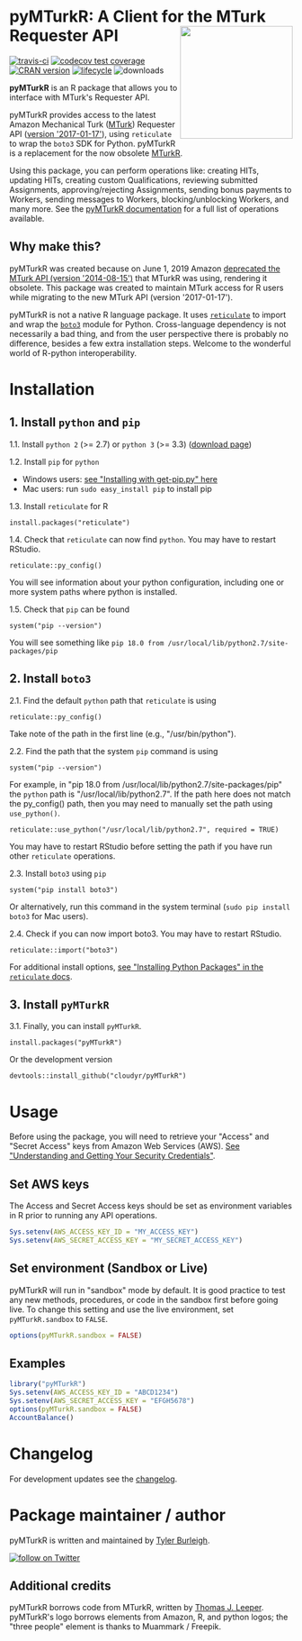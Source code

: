 # pyMTurkR: A Client for the MTurk Requester API <img src="https://raw.githubusercontent.com/cloudyr/pyMTurkR/master/assets/hex-pyMTurkR.png" align="right" width="200" />

<!-- badges: start -->
[![travis-ci](https://travis-ci.org/cloudyr/pyMTurkR.svg?branch=master)](https://travis-ci.org/cloudyr/pyMTurkR?branch=master)
[![codecov test coverage](https://codecov.io/gh/cloudyr/pyMTurkR/branch/master/graph/badge.svg)](https://codecov.io/gh/cloudyr/pyMTurkR?branch=master)
[![CRAN version](https://img.shields.io/cran/v/pyMTurkR)](https://cran.r-project.org/package=pyMTurkR)
[![lifecycle](https://img.shields.io/badge/lifecycle-stable-brightgreen.svg)](https://www.tidyverse.org/lifecycle)
![downloads](https://img.shields.io/badge/downloads-142-brightgreen)
<!-- badges: end -->

**pyMTurkR** is an R package that allows you to interface with MTurk's Requester API. 

pyMTurkR provides access to the latest Amazon Mechanical Turk (<a href='https://www.mturk.com'>MTurk</a>) Requester API (<a href="https://docs.aws.amazon.com/AWSMechTurk/latest/AWSMturkAPI/ApiReference_CreateHITOperation.html">version '2017-01-17'</a>), using `reticulate` to wrap the `boto3` SDK for Python. pyMTurkR is a replacement for the now obsolete [MTurkR](https://github.com/cloudyr/MTurkR).

Using this package, you can perform operations like: creating HITs, updating HITs, creating custom Qualifications, reviewing submitted Assignments, approving/rejecting Assignments, sending bonus payments to Workers, sending messages to Workers, blocking/unblocking Workers, and many more. See the [pyMTurkR documentation](https://github.com/cloudyr/pyMTurkR/raw/master/assets/pyMTurkR.pdf) for a full list of operations available.


## Why make this?

pyMTurkR was created because on June 1, 2019 Amazon [deprecated the MTurk API (version '2014-08-15')](https://docs.aws.amazon.com/AWSMechTurk/latest/AWSMturkAPI-legacy/Welcome.html) that MTurkR was using, rendering it obsolete. This package was created to maintain MTurk access for R users while migrating to the new MTurk API (version '2017-01-17').

pyMTurkR is not a native R language package. It uses [`reticulate`](https://rstudio.github.io/reticulate) to import and wrap the [`boto3`](https://aws.amazon.com/sdk-for-python) module for Python. Cross-language dependency is not necessarily a bad thing, and from the user perspective there is probably no difference, besides a few extra installation steps. Welcome to the wonderful world of R-python interoperability.


# Installation

## 1. Install `python` and `pip`

1.1. Install `python 2` (>= 2.7) or `python 3` (>= 3.3) ([download page](https://www.python.org/downloads))

1.2. Install `pip` for `python` 

 - Windows users: [see "Installing with get-pip.py" here](https://pip.pypa.io/en/stable/installing)
 - Mac users: run `sudo easy_install pip` to install pip

1.3. Install `reticulate` for R

```
install.packages("reticulate")
```

1.4. Check that `reticulate` can now find `python`. You may have to restart RStudio.

```
reticulate::py_config()
```

You will see information about your python configuration, including one or more system paths where python is installed.

1.5. Check that `pip` can be found

```
system("pip --version")
```

You will see something like `pip 18.0 from /usr/local/lib/python2.7/site-packages/pip`

## 2. Install `boto3`

2.1. Find the default `python` path that `reticulate` is using

```
reticulate::py_config()
```

Take note of the path in the first line (e.g., "/usr/bin/python").

2.2. Find the path that the system `pip` command is using

```
system("pip --version")
```

For example, in "pip 18.0 from /usr/local/lib/python2.7/site-packages/pip" the `python` path is "/usr/local/lib/python2.7". If the path here does not match the py_config() path, then you may need to manually set the path using `use_python()`.

```
reticulate::use_python("/usr/local/lib/python2.7", required = TRUE)
```

You may have to restart RStudio before setting the path if you have run other `reticulate` operations.

2.3. Install `boto3` using `pip`

```
system("pip install boto3")
```

Or alternatively, run this command in the system terminal (`sudo pip install boto3` for Mac users).

2.4. Check if you can now import boto3. You may have to restart RStudio.

```
reticulate::import("boto3")
```

For additional install options, [see "Installing Python Packages" in the `reticulate` docs](https://rstudio.github.io/reticulate/articles/python_packages.html).


## 3. Install `pyMTurkR`

3.1. Finally, you can install `pyMTurkR`.

```
install.packages("pyMTurkR")
```

Or the development version

```
devtools::install_github("cloudyr/pyMTurkR")
```


# Usage

Before using the package, you will need to retrieve your "Access" and "Secret Access" keys from Amazon Web Services (AWS). [See "Understanding and Getting Your Security Credentials"](https://docs.aws.amazon.com/general/latest/gr/aws-sec-cred-types.html).

## Set AWS keys

The Access and Secret Access keys should be set as environment variables in R prior to running any API operations.

```R
Sys.setenv(AWS_ACCESS_KEY_ID = "MY_ACCESS_KEY")
Sys.setenv(AWS_SECRET_ACCESS_KEY = "MY_SECRET_ACCESS_KEY")
```

## Set environment (Sandbox or Live)

pyMTurkR will run in "sandbox" mode by default. It is good practice to test any new methods, procedures, or code in the sandbox first before going live. To change this setting and use the live environment, set `pyMTurkR.sandbox` to `FALSE`.

```R
options(pyMTurkR.sandbox = FALSE)
```


## Examples

```R
library("pyMTurkR")
Sys.setenv(AWS_ACCESS_KEY_ID = "ABCD1234")
Sys.setenv(AWS_SECRET_ACCESS_KEY = "EFGH5678")
options(pyMTurkR.sandbox = FALSE)
AccountBalance()
```

# Changelog

For development updates see the [changelog](https://github.com/cloudyr/pyMTurkR/blob/master/CHANGELOG.md).

# Package maintainer / author

pyMTurkR is written and maintained by [Tyler Burleigh](https://tylerburleigh.com).

<a href="https://twitter.com/intent/follow?screen_name=tylerburleigh"><img src="https://img.shields.io/twitter/follow/tylerburleigh?style=social&logo=twitter" alt="follow on Twitter"></a>

## Additional credits

pyMTurkR borrows code from MTurkR, written by [Thomas J. Leeper](https://thomasleeper.com). pyMTurkR's logo borrows elements from Amazon, R, and python logos; the "three people" element is thanks to Muammark / Freepik.
